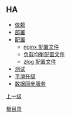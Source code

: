 HA
--

* [依赖](ha/dep.md)
* [部署](ha/deploy.md)
* [配置](ha/conf.md)
	* [nginx 配置文件](ha/nginx.md)
	* [负载均衡配置文件](ha/table.md)
	* [zlog 配置文件](ha/zlog.md)
* [测试](ha/test.md)
* [平滑升级](ha/upgrade.md)
* [数据同步服务](sync/index.md)

[上一级](index.md)

[根目录](../index.md)